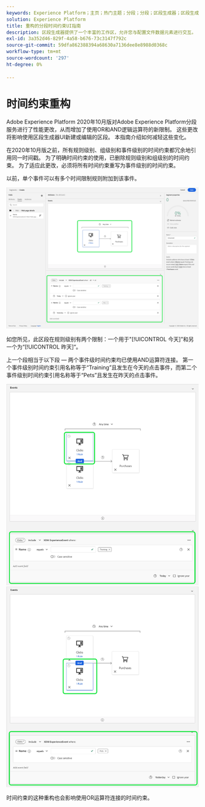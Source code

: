 ```yaml
---
keywords: Experience Platform；主页；热门主题；分段；分段；区段生成器；区段生成器
solution: Experience Platform
title: 重构的分段时间约束UI指南
description: 区段生成器提供了一个丰富的工作区，允许您与配置文件数据元素进行交互。 工作区为构建和编辑规则提供了直观的控件，例如用于表示数据属性的拖放图块。
exl-id: 3a352d46-829f-4a58-b676-73c3147f792c
source-git-commit: 59dfa862388394a68630a7136dee8e8988d0368c
workflow-type: tm+mt
source-wordcount: '297'
ht-degree: 0%

---
```


# 时间约束重构

Adobe Experience Platform 2020年10月版对Adobe Experience Platform分段服务进行了性能更改，从而增加了使用OR和AND逻辑运算符的新限制。 这些更改将影响使用区段生成器UI新建或编辑的区段。 本指南介绍如何减轻这些变化。

在2020年10月版之前，所有规则级别、组级别和事件级别的时间约束都冗余地引用同一时间戳。 为了明确时间约束的使用，已删除规则级别和组级别的时间约束。 为了适应此更改，必须将所有时间约束重写为事件级别的时间约束。

以前，单个事件可以有多个时间限制规则附加到该事件。

![区段生成器中会突出显示以前的时间约束样式。](../images/ui/segment-refactoring/former-time-constraint.png)

如您所见，此区段在规则级别有两个限制：一个用于&quot;[!UICONTROL 今天]”和另一个为“[!UICONTROL 昨天]“。

上一个段相当于以下段 — 两个事件级时间约束均已使用AND运算符连接。 第一个事件级别时间约束引用名称等于“Training”且发生在今天的点击事件，而第二个事件级别时间约束引用名称等于“Pets”且发生在昨天的点击事件。

![区段生成器中会突出显示新的时间限制样式。](../images/ui/segment-refactoring/time-constraint-1.png) ![区段生成器中会突出显示新的时间限制样式。](../images/ui/segment-refactoring/time-constraint-2.png)

时间约束的这种重构也会影响使用OR运算符连接的时间约束。
